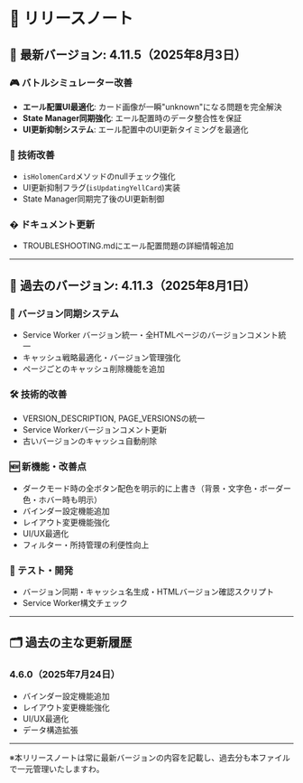 # 🎯 リリースノート

## 📝 最新バージョン: 4.11.5（2025年8月3日）

### 🎮 バトルシミュレーター改善
- **エール配置UI最適化**: カード画像が一瞬"unknown"になる問題を完全解決
- **State Manager同期強化**: エール配置時のデータ整合性を保証
- **UI更新抑制システム**: エール配置中のUI更新タイミングを最適化

### 🔧 技術改善
- `isHolomenCard`メソッドのnullチェック強化
- UI更新抑制フラグ(`isUpdatingYellCard`)実装
- State Manager同期完了後のUI更新制御

### � ドキュメント更新
- TROUBLESHOOTING.mdにエール配置問題の詳細情報追加

---

## 📝 過去のバージョン: 4.11.3（2025年8月1日）

### 🔄 バージョン同期システム
- Service Worker バージョン統一・全HTMLページのバージョンコメント統一
- キャッシュ戦略最適化・バージョン管理強化
- ページごとのキャッシュ削除機能を追加

### 🛠 技術的改善
- VERSION_DESCRIPTION, PAGE_VERSIONSの統一
- Service Workerバージョンコメント更新
- 古いバージョンのキャッシュ自動削除


### 🆕 新機能・改善点
- ダークモード時の全ボタン配色を明示的に上書き（背景・文字色・ボーダー色・ホバー時も明示）
- バインダー設定機能追加
- レイアウト変更機能強化
- UI/UX最適化
- フィルター・所持管理の利便性向上

### 🧪 テスト・開発
- バージョン同期・キャッシュ名生成・HTMLバージョン確認スクリプト
- Service Worker構文チェック

---

## 🗂 過去の主な更新履歴

### 4.6.0（2025年7月24日）
- バインダー設定機能追加
- レイアウト変更機能強化
- UI/UX最適化
- データ構造拡張

---

※本リリースノートは常に最新バージョンの内容を記載し、過去分も本ファイルで一元管理いたしますわ。
